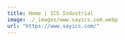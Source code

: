 ```yaml
---
title: Home | ICS Industrial
image: ./_images/www.sayics.com.webp
url: "https://www.sayics.com/"
---
```

